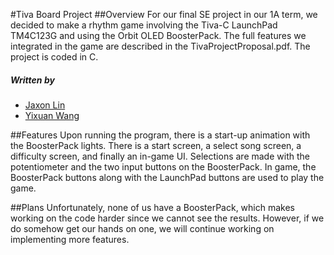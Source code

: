 #Tiva Board Project
##Overview
For our final SE project in our 1A term, we decided to make a rhythm game involving the Tiva-C LaunchPad TM4C123G and using the Orbit OLED BoosterPack. The full features we integrated in the game are described in the TivaProjectProposal.pdf. The project is coded in C.

##### Written by
* [Jaxon Lin](https://github.com/jaxonL")
* [Yixuan Wang](http://github.com/yixuanwang)


##Features
Upon running the program, there is a start-up animation with the BoosterPack lights. There is a start screen, a select song screen, a difficulty screen, and finally an in-game UI. Selections are made with the potentiometer and the two input buttons on the BoosterPack. In game, the BoosterPack buttons along with the LaunchPad buttons are used to play the game.

##Plans
Unfortunately, none of us have a BoosterPack, which makes working on the code harder since we cannot see the results. However, if we do somehow get our hands on one, we will continue working on implementing more features.
